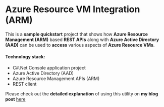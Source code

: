 # Azure Resource VM Integration (ARM)

This is a **sample quickstart** project that shows how **Azure Resource Management (ARM)** based **REST APIs** along with **Azure Active Directory (AAD)** can be used to **access** various aspects of **Azure Resource VMs**.

#### Technology stack:
* C#.Net Console application project  
* Azure Active Directory (AAD)
* Azure Resource Management APIs (ARM)
* REST client

Please check out the **detailed explanation** of using this utility on **my blog post** [here](http://sundeepkamath.in/2016/08/31/access-azure-resource-manager-virtual-machine-resources-using-arm-apis-part-2/)
